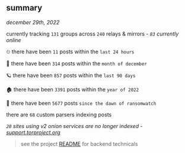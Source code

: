 
## summary
_december 29th, 2022_

currently tracking `131` groups across `240` relays & mirrors - _`83` currently online_

⏲ there have been `11` posts within the `last 24 hours`

🦈 there have been `314` posts within the `month of december`

🪐 there have been `857` posts within the `last 90 days`

🏚 there have been `3391` posts within the `year of 2022`

🦕 there have been `5677` posts `since the dawn of ransomwatch`

there are `68` custom parsers indexing posts

_`20` sites using v2 onion services are no longer indexed - [support.torproject.org](https://support.torproject.org/onionservices/v2-deprecation/)_

> see the project [README](https://github.com/joshhighet/ransomwatch#ransomwatch--) for backend technicals

